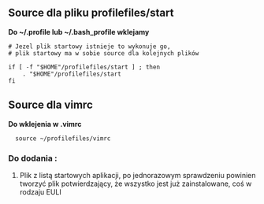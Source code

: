 <h2>Source dla pliku profilefiles/start</h2>
<b>Do ~/.profile lub ~/.bash_profile wklejamy</b>

```
# Jezel plik startowy istnieje to wykonuje go, 
# plik startowy ma w sobie source dla kolejnych plików 

if [ -f "$HOME"/profilefiles/start ] ; then
    . "$HOME"/profilefiles/start
fi
 ```

<h2> Source dla vimrc </h2>
<b>Do wklejenia w .vimrc</b>

```
  source ~/profilefiles/vimrc
```

<h3>Do dodania : </h3>
<ol>
    <li>Plik z listą startowych aplikacji, po jednorazowym sprawdzeniu powinien tworzyć plik potwierdzający, że wszystko jest już zainstalowane, coś w rodzaju EULI </li>
</ol>

